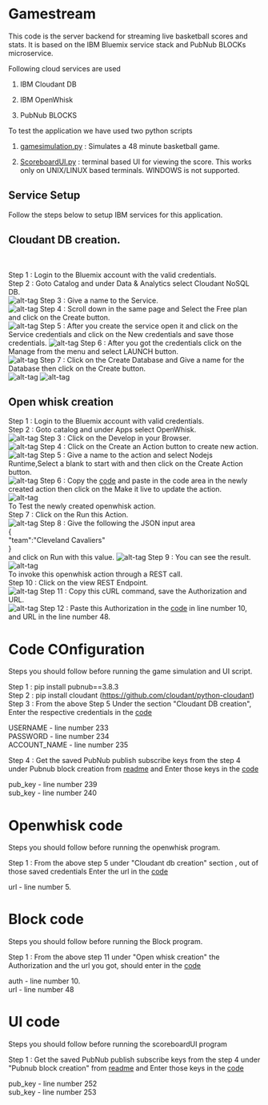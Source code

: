 # Gamestream 

This code is the server backend for streaming live basketball scores and stats. It is based on the IBM Bluemix service stack and PubNub BLOCKs microservice. 

Following cloud services are used

1. IBM Cloudant DB

2. IBM OpenWhisk

3. PubNub BLOCKS

To test the application we have used two python scripts 

1. [gamesimulation.py](https://github.com/shyampurk/GameStream/blob/master/Gamesimulation/gamesimulation.py) : Simulates a 48 minute basketball game.

2. [ScoreboardUI.py](https://github.com/shyampurk/GameStream/blob/master/UI/ScoreboardUI.py) : terminal based UI for viewing the score. This works only on UNIX/LINUX based terminals. WINDOWS is not supported. 

## Service Setup

Follow the steps below to setup IBM services for this application. 

## Cloudant DB creation.
<br>

Step 1 : Login to the Bluemix account with the valid credentials.<br>
Step 2 : Goto Catalog and under Data & Analytics select Cloudant NoSQL DB.<br>
![alt-tag](https://github.com/shyampurk/Gamestream/blob/master/screenshots/cloudantdb/cl1.png)
Step 3 : Give a name to the Service.<br>
![alt-tag](https://github.com/shyampurk/Gamestream/blob/master/screenshots/cloudantdb/cl2.png)
Step 4 : Scroll down in the same page and Select the Free plan and click on the Create button.<br>
![alt-tag](https://github.com/shyampurk/Gamestream/blob/master/screenshots/cloudantdb/cl3.png)
Step 5 : After you create the service open it and click on the Service credentials and click on the New credentials and save those credentials.
![alt-tag](https://github.com/shyampurk/Gamestream/blob/master/screenshots/cloudantdb/cl4.png)
Step 6 : After you got the credentials click on the Manage from the menu and select LAUNCH button.<br>
![alt-tag](https://github.com/shyampurk/Gamestream/blob/master/screenshots/cloudantdb/cl5.png)
Step 7 : Click on the Create Database and Give a name for the Database then click on the Create button.<br>
![alt-tag](https://github.com/shyampurk/Gamestream/blob/master/screenshots/cloudantdb/cl6.png)
![alt-tag](https://github.com/shyampurk/Gamestream/blob/master/screenshots/cloudantdb/cl7.png)


## Open whisk creation

Step 1 : Login to the Bluemix account with valid credentials.<br>
Step 2 : Goto catalog and under Apps select OpenWhisk.<br>
![alt-tag](https://github.com/shyampurk/Gamestream/blob/master/screenshots/openwhisk/op1.png)
Step 3 : Click on the Develop in your Browser.<br>
![alt-tag](https://github.com/shyampurk/Gamestream/blob/master/screenshots/openwhisk/op2.png)
Step 4 : Click on the Create an Action button to create new action.<br>
![alt-tag](https://github.com/shyampurk/Gamestream/blob/master/screenshots/openwhisk/op3.png)
Step 5 : Give a name to the action and select Nodejs Runtime,Select a blank to start with and then click on the Create Action button.<br>
![alt-tag](https://github.com/shyampurk/Gamestream/blob/master/screenshots/openwhisk/op4.png)
Step 6 : Copy the [code](https://github.com/shyampurk/Gamestream/blob/master/openwhisk/main.js) and paste in the code area in the newly created action then click on the Make it live to update the action. <br>
![alt-tag](https://github.com/shyampurk/Gamestream/blob/master/screenshots/openwhisk/op5.png)
<br>To Test the newly created openwhisk action.<br> 
Step 7 : Click on the Run this Action.<br>
![alt-tag](https://github.com/shyampurk/Gamestream/blob/master/screenshots/openwhisk/op6.png)
Step 8 :  Give the following the JSON input area<br>
	{<br>
		"team":"Cleveland Cavaliers"<br>
	}<br>
and click on Run with this value.
![alt-tag](https://github.com/shyampurk/Gamestream/blob/master/screenshots/openwhisk/op7.png)
Step 9 : You can see the result.<br>
![alt-tag](https://github.com/shyampurk/Gamestream/blob/master/screenshots/openwhisk/op8.png)
<br> To invoke this openwhisk action through a REST call.<br> 
Step 10 : Click on the view REST Endpoint.<br>
![alt-tag](https://github.com/shyampurk/Gamestream/blob/master/screenshots/openwhisk/op9.png)
Step 11 : Copy this cURL command, save the Authorization and URL.<br>
![alt-tag](https://github.com/shyampurk/Gamestream/blob/master/screenshots/openwhisk/op10.png)
Step 12 : Paste this Authorization in the [code](https://github.com/shyampurk/Gamestream/blob/master/Block/main.js) in line number 10, and URL in the line number 48.


# Code COnfiguration
Steps you should follow before running the game simulation and UI script.

Step 1 : pip install pubnub==3.8.3 <br>
Step 2 : pip install cloudant (https://github.com/cloudant/python-cloudant)<br>
Step 3 : From the above Step 5 Under the section "Cloudant DB creation", Enter the respective credentials in the
[code](https://github.com/shyampurk/Gamestream/blob/master/Gamesimulation/gamesimulation.py)

USERNAME  - line number 233 <br>
PASSWORD - line number 234 <br>
ACCOUNT_NAME - line number 235 <br>

Step 4 : Get the saved PubNub publish subscribe keys from the step 4 under Pubnub block creation from 
[readme](https://github.com/shyampurk/Gamestream/blob/master/Block/readme.md) and Enter those keys in the [code](https://github.com/shyampurk/Gamestream/blob/master/Gamesimulation/gamesimulation.py)

pub_key - line number 239 <br>
sub_key - line number 240 <br>


# Openwhisk code
Steps you should follow before running the openwhisk program.

Step 1 : From the above step 5 under "Cloudant db creation" section , out of those saved credentials Enter the url in the [code](https://github.com/shyampurk/Gamestream/blob/master/Openwhisk/main.js) 

url - line number 5.<br>

# Block code
Steps you should follow before running the Block program.

Step 1 : From the above step 11 under "Open whisk creation" the Authorization and the url you got, should enter in the [code](https://github.com/shyampurk/GameStream/blob/master/Block/main.js)

auth - line number 10. <br> 
url - line number 48 <br>

# UI code
Steps you should follow before running the scoreboardUI program

Step 1 : Get the saved PubNub publish subscribe keys from the step 4 under "Pubnub block creation" from 
[readme](https://github.com/shyampurk/Gamestream/blob/master/Block/readme.md) and Enter those keys in the [code](https://github.com/shyampurk/GameStream/blob/master/UI/ScoreboardUI.py)

pub_key - line number 252 <br>
sub_key - line number 253 <br>

	

